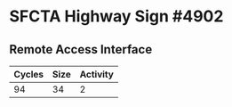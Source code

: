 # SFCTA Highway Sign #4902

## Remote Access Interface
| Cycles | Size | Activity |
| ------------- | ------------- | ------------- |
| 94 | 34 | 2 |
